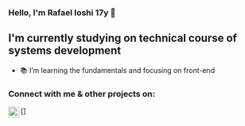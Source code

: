 ### Hello, I'm Rafael Ioshi 17y 👋

## I'm currently studying on technical course of systems development

-   📚 I’m learning the fundamentals and focusing on front-end

### Connect with me & other projects on:

[<img align="left" alt="Rafoshi's Linkedin " width="22px" src="https://cdn.jsdelivr.net/npm/simple-icons@v3/icons/linkedin.svg" />]
